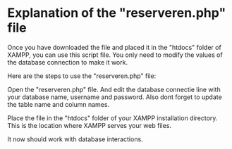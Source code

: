 # Explanation of the "reserveren.php" file

Once you have downloaded the file and placed it in the "htdocs" folder of XAMPP, you can use this script file. You only need to modify the values of the database connection to make it work.

Here are the steps to use the "reserveren.php" file:

Open the "reserveren.php" file. And edit the database connectie line with your database name, username and password. Also dont forget to update the table name and column names.

Place the file in the "htdocs" folder of your XAMPP installation directory. This is the location where XAMPP serves your web files. 

It now should work with database interactions.